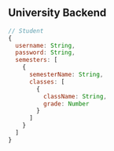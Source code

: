 ## University Backend

```javascript
// Student
{
  username: String,
  password: String,
  semesters: [
    {
      semesterName: String,
      classes: [
        {
          className: String,
          grade: Number
        }
      ]
    }
  ]
}
```

